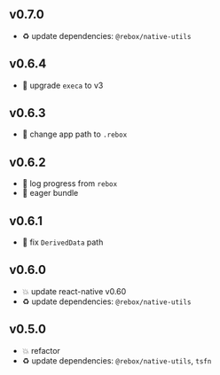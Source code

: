 ## v0.7.0

* ♻️ update dependencies: `@rebox/native-utils`

## v0.6.4

* 🐞 upgrade `execa` to v3

## v0.6.3

* 🐞 change app path to `.rebox`

## v0.6.2

* 🐞 log progress from `rebox`
* 🐞 eager bundle

## v0.6.1

* 🐞 fix `DerivedData` path

## v0.6.0

* 💥 update react-native v0.60
* ♻️ update dependencies: `@rebox/native-utils`

## v0.5.0

* 💥 refactor
* ♻️ update dependencies: `@rebox/native-utils`, `tsfn`
